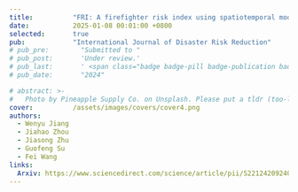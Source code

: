 ```yaml
---
title:          "FRI: A firefighter risk index using spatiotemporal modelling of wildfire spread and individual travel"
date:           2025-01-08 00:01:00 +0800
selected:       true
pub:            "International Journal of Disaster Risk Reduction"
# pub_pre:        "Submitted to "
# pub_post:       'Under review.'
# pub_last:       ' <span class="badge badge-pill badge-publication badge-success">Spotlight</span>'
# pub_date:       "2024"

# abstract: >-
#   Photo by Pineapple Supply Co. on Unsplash. Please put a tldr (too-long-didnt-read, 1~2 sentences) of your publication here. It is not recommended to put the actual abstract here because it is usually too long to fit in. $\LaTeX$ is supported. $a=b+c$.
cover:          /assets/images/covers/cover4.png
authors:
  - Wenyu Jiang
  - Jiahao Zhou
  - Jiasong Zhu
  - Guofeng Su
  - Fei Wang
links:
  Arxiv: https://www.sciencedirect.com/science/article/pii/S2212420924009130
---
```

